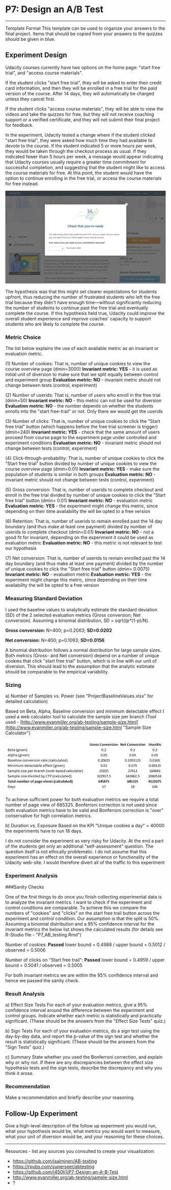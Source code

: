 # P7: Design an A/B Test

--------

Template Format
This template can be used to organize your answers to the final project. Items that should be copied from your answers to the quizzes should be given in blue.

## Experiment Design

Udacity courses currently have two options on the home page: "start free trial", and "access course materials".

If the student clicks "start free trial", they will be asked to enter their credit card
information, and then they will be enrolled in a free trial for the paid version of the course. After 14 days, they will automatically be charged unless they cancel first.

If the student clicks "access course materials", they will be able to view the videos and take the quizzes for free, but they will not receive coaching support or a verified certificate, and they will not submit their final project for feedback.

In the experiment, Udacity tested a change where if the student clicked "start free trial", they were asked how much time they had available to devote to the course. If the student indicated 5 or more hours per week, they would be taken through the checkout process as usual. If they indicated
fewer than 5 hours per week, a message would appear indicating that Udacity courses usually require a greater time commitment for successful completion, and suggesting that the student might like to access the course materials for free. At this point, the student would have the option to
continue enrolling in the free trial, or access the course materials for free instead.

![alt text](img/screen.jpg)
<end>

The hypothesis was that this might set clearer expectations for students upfront, thus reducing the number of frustrated students who left the free trial because they didn't have enough time—without significantly reducing the number of students to continue past the free trial and eventually
complete the course. If this hypothesis held true, Udacity could improve the overall student experience and improve coaches' capacity to support students who are likely to complete the course.

### Metric Choice

The list below explains the use of each available metric as an invariant or evaluation metric.

(1) Number of cookies: That is, number of unique cookies to view the course overview page (dmin=3000)
**Invariant metric: YES** - it is used as initial unit of diversion to make sure that we split equally between control and experiment group 
**Evaluation metric: NO** - invariant metric should not change between tests (control, experiment)

(2) Number of userids: That is, number of users who enroll in the free trial (dmin=50)
**Invariant metric: NO** - this metric can not be used for diversion 
**Evaluation metric: NO** - the number depends on whether the students enrolls into the "start free-trail" or not. Only there we would get the userids

(3) Number of clicks: That is, number of unique cookies to click the "Start free trial" button (which happens before the free trial screener is trigger) (dmin=240)
**Invariant metric: YES** - check that the same amount of users proceed from course page to the experiment page under controlled and experiment conditions 
**Evaluation metric: NO** - invariant metric should not change between tests (control, experiment)

(4) Click-through-probability: That is, number of unique cookies to click the "Start free trial" button divided by number of unique cookies to view the course overview page (dmin=0.01)
**Invariant metric: YES** - make sure the population of students is similar in both groups 
**Evaluation metric: NO** - invariant metric should not change between tests (control, experiment)

(5) Gross conversion: That is, number of userids to complete checkout and enroll in the free trial divided by number of unique cookies to click the "Start free trial" button (dmin= 0.01)
**Invariant metric: NO** - evaluation metric 
**Evaluation metric: YES** - the experiment might change this metric, since depending on their time availability the will be opted to a free version

(6) Retention: That is, number of userids to remain enrolled past the 14 day boundary (and thus make at least one payment) divided by number of userids to complete checkout (dmin=0.01)
**Invariant metric: NO** - not a good fit for invariant, depending on the experiment it could be used as evaluation metric 
**Evaluation metric: NO** - this metric is not relevant to test our hypothesis

(7) Net conversion: That is, number of userids to remain enrolled past the 14 day boundary (and thus make at least one payment) divided by the number of unique cookies to click the "Start free trial"
button (dmin= 0.0075)
**Invariant metric: NO** - evaluation metric 
**Evaluation metric: YES** - the experiment might change this metric, since depending on their time availability the will be opted to a free version

### Measuring Standard Deviation

I used the baseline values to analytically estimate the standard deviation (SD) of the 2 selected evaluation metrics (Gross conversion; Net conversion). Assuming a binomial distribution, SD = sqrt((p*(1-p)/N).

**Gross conversion:** N=400; p=0.2063; **SD=0.0202**

**Net conversion:** N=400; p=0.1093; **SD=0.0156**

A binomial distribution follows a normal distribution for large sample sizes. Both metrics (Gross- and Net conversion) depend on a number of unique cookies that click "start free trial" button, which is in line with our unit of diversion. This should lead to the assumption that the analytic estimate should be comparable to the empirical variability.

### Sizing
a) Number of Samples vs. Power (see "ProjectBaselineValues.xlsx" for detailed calculation)

Based on Beta, Alpha, Baseline conversion and minimum detectable effect I used a web calculator tool to calculate the sample size per branch (Tool used - [http://www.evanmiller.org/ab-testing/sample-size.html](http://www.evanmiller.org/ab-testing/sample-size.html "Sample Size Calculator")

![alt text](img/capture.jpg)
<end>

To achieve sufficient power for both evaluation metrics we require a total number of page view of 685325. Bonferroni correction is not used since both evaluation metrics have to be valid and Bonferroni correction is "over" conservative for high correlation metrics.

b) Duration vs. Exposure
Based on the KPI "Unique cookies a day" = 40000 the experiments have to run 18 days. 

I do not consider the experiment as very risky for Udacity. At the end a part of the students get only an additional "self-assessment" question. The question itself is not ethically problematic. I do not assume that this experiment has an effect on the overall experience or functionality of the Udacity web-site. I would therefore divert all of the traffic to this experiment

### Experiment Analysis
###Sanity Checks

One of the first things to do once you finish collecting experimental data is to analyze the invariant metrics. I want to check if the experiment and control conditions are comparable. To achieve this we compare the numbers of "cookies" and "clicks" on the start free trail button across the experiment and control condition. Our assumption is that the split is 50%. Assuming a binomial distribution and a 95% confidence interval for the invariant metrics the below list shows the calculated results (for details see R-Studio file - "P7_AB_testing.Rmd")

Number of cookies: **Passed**
lower bound = 0.4988 / upper bound = 0.5012 / observed = 0.5006

Number of clicks on "Start free trail": **Passed**
lower bound = 0.4959 / upper bound = 0.5041 / observed = 0.5005

For both invariant metrics we are within the 95% confidence interval and hence we passed the sanity check.

### Result Analysis
a) Effect Size Tests
For each of your evaluation metrics, give a 95% confidence interval around the difference between the experiment and control groups. Indicate whether each metric is statistically and practically significant. (These should be the answers from the "Effect Size Tests" quiz.)

b) Sign Tests
For each of your evaluation metrics, do a sign test using the day-by-day data, and report the p-value of the sign test and whether the result is statistically significant. (These should be the answers from the "Sign Tests" quiz.)

c) Summary
State whether you used the Bonferroni correction, and explain why or why not. If there are any discrepancies between the effect size hypothesis tests and the sign tests, describe the discrepancy and why you think it arose.

### Recommendation
Make a recommendation and briefly describe your reasoning.

## Follow-Up Experiment
Give a high-level description of the follow up experiment you would run, what your hypothesis would be, what metrics you would want to measure, what your unit of diversion would be, and your reasoning for these choices.

--------

Resources - list any sources you consulted to create your visualization:

- https://github.com/jsalminen/AB-testing
- https://rpubs.com/superseer/abtesting
- https://github.com/j450h1/P7-Design-an-A-B-Test
- http://www.evanmiller.org/ab-testing/sample-size.html
- ?

 
